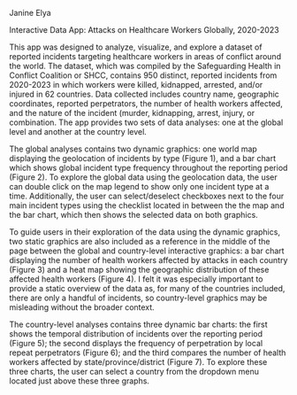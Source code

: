 Janine Elya

Interactive Data App: Attacks on Healthcare Workers Globally, 2020-2023

This app was designed to analyze, visualize, and explore a dataset of reported incidents targeting healthcare workers in areas of conflict around the world. The dataset, which was compiled by the Safeguarding Health in Conflict Coalition or SHCC, contains 950 distinct, reported incidents from 2020-2023 in which workers were killed, kidnapped, arrested, and/or injured in 62 countries. Data collected includes country name, geographic coordinates, reported perpetrators, the number of health workers affected, and the nature of the incident (murder, kidnapping, arrest, injury, or combination. The app provides two sets of data analyses: one at the global level and another at the country level.

The global analyses contains two dynamic graphics: one world map displaying the geolocation of incidents by type (Figure 1), and a bar chart which shows global incident type frequency throughout the reporting period (Figure 2). To explore the global data using the geolocation data, the user can double click on the map legend to show only one incident type at a time. Additionally, the user can select/deselect checkboxes next to the four main incident types using the checklist located in between the the map and the bar chart, which then shows the selected data on both graphics. 

To guide users in their exploration of the data using the dynamic graphics, two static graphics are also included as a reference in the middle of the page between the global and country-level interactive graphics: a bar chart displaying the number of health workers affected by attacks in each country (Figure 3) and a heat map showing the geographic distribution of these affected health workers (Figure 4). I felt it was especially important to provide a static overview of the data as, for many of the countries included, there are only a handful of incidents, so country-level graphics may be misleading without the broader context.

The country-level analyses contains three dynamic bar charts: the first shows the temporal distribution of incidents over the reporting period (Figure 5); the second displays the frequency of perpetration by local repeat perpetrators (Figure 6); and the third compares the number of health workers affected by state/province/district (Figure 7). To explore these three charts, the user can select a country from the dropdown menu located just above these three graphs.



